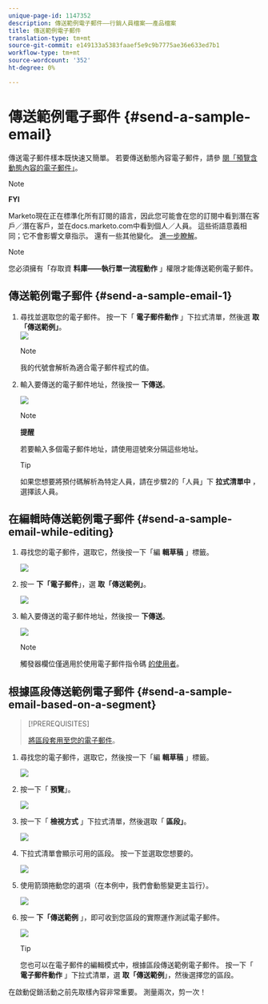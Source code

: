 ```yaml
---
unique-page-id: 1147352
description: 傳送範例電子郵件——行銷人員檔案——產品檔案
title: 傳送範例電子郵件
translation-type: tm+mt
source-git-commit: e149133a5383faaef5e9c9b7775ae36e633ed7b1
workflow-type: tm+mt
source-wordcount: '352'
ht-degree: 0%

---
```



# 傳送範例電子郵件 {#send-a-sample-email}

傳送電子郵件樣本既快速又簡單。 若要傳送動態內容電子郵件，請參 [閱「預覽含動態內容的電子郵件」](../../../../product-docs/email-marketing/general/functions-in-the-editor/preview-an-email-with-dynamic-content.md)。

>[!NOTE]
>
>**FYI**
>
>Marketo現在正在標準化所有訂閱的語言，因此您可能會在您的訂閱中看到潛在客戶／潛在客戶，並在docs.marketo.com中看到個人／人員。 這些術語意義相同；它不會影響文章指示。 還有一些其他變化。 [進一步瞭解](http://docs.marketo.com/display/DOCS/Updates+to+Marketo+Terminology)。

>[!NOTE]
>
>您必須擁有「存取資 **料庫——執行單一流程動作** 」權限才能傳送範例電子郵件。

## 傳送範例電子郵件 {#send-a-sample-email-1}

1. 尋找並選取您的電子郵件。 按一下「 **電子郵件動作** 」下拉式清單，然後選 **取「傳送範例」**。\
   ![](assets/one-281-29.jpg)

   >[!NOTE]
   >
   >我的代號會解析為適合電子郵件程式的值。

1. 輸入要傳送的電子郵件地址，然後按一 **下傳送**。

   ![](assets/two.png)

   >[!NOTE]
   >
   >**提醒**
   >
   >
   >若要輸入多個電子郵件地址，請使用逗號來分隔這些地址。

   >[!TIP]
   >
   >如果您想要將預付碼解析為特定人員，請在步驟2的「人員」下 **拉式清單中** ，選擇該人員。

## 在編輯時傳送範例電子郵件 {#send-a-sample-email-while-editing}

1. 尋找您的電子郵件，選取它，然後按一下「編 **輯草稿** 」標籤。

   ![](assets/three-281-29.jpg)

1. 按一 **下「電子郵件**」，選 **取「傳送範例」**。

   ![](assets/four.png)

1. 輸入要傳送的電子郵件地址，然後按一 **下傳送**。

   ![](assets/two.png)

   >[!NOTE]
   >
   >觸發器欄位僅適用於使用電子郵件指令碼 [的使用者](http://developers.marketo.com/documentation/velocity-script/)。

## 根據區段傳送範例電子郵件 {#send-a-sample-email-based-on-a-segment}

>[!PREREQUISITES]
>
>[將區段套用至您的電子郵件](http://docs.marketo.com/display/public/DOCS/Using+Dynamic+Content+in+an+Email)。

1. 尋找您的電子郵件，選取它，然後按一下「編 **輯草稿** 」標籤。

   ![](assets/three-281-29.jpg)

1. 按一下「 **預覽**」。

   ![](assets/1.png)

1. 按一下「 **檢視方式** 」下拉式清單，然後選取「 **區段」**。

   ![](assets/2.png)

1. 下拉式清單會顯示可用的區段。 按一下並選取您想要的。

   ![](assets/3.png)

1. 使用箭頭捲動您的選項（在本例中，我們會動態變更主旨行）。

   ![](assets/4.png)

1. 按一 **下「傳送範例** 」，即可收到您區段的實際運作測試電子郵件。

   ![](assets/5.png)

   >[!TIP]
   >
   >您也可以在電子郵件的編輯模式中，根據區段傳送範例電子郵件。 按一下「 **電子郵件動作** 」下拉式清單，選 **取「傳送範例**」，然後選擇您的區段。

在啟動促銷活動之前先取樣內容非常重要。 測量兩次，剪一次！
